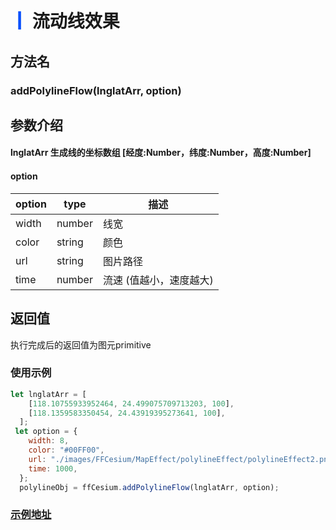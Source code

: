 # <span style='color:#0950FC'>┃</span> 流动线效果

## 方法名

### addPolylineFlow(lnglatArr, option)

## 参数介绍

####  lnglatArr  生成线的坐标数组 [经度:Number，纬度:Number，高度:Number]
####  option   

| option      | type   | 描述                                                           |
| ----------- | ------ | -------------------------------------------------------------  |
| width   | number | 线宽                                                               |
| color   | string | 颜色                                                               |
| url     | string | 图片路径                                                            |
| time    | number | 流速 (值越小，速度越大)                                              |

## 返回值
执行完成后的返回值为图元primitive

### 使用示例

```javascript
let lnglatArr = [
    [118.10755933952464, 24.499075709713203, 100],
    [118.1359583350454, 24.43919395273641, 100],
  ];
 let option = {
    width: 8,
    color: "#00FF00",
    url: "./images/FFCesium/MapEffect/polylineEffect/polylineEffect2.png",
    time: 1000,
  };
  polylineObj = ffCesium.addPolylineFlow(lnglatArr, option);
```

### [示例地址](./#/mapCode?id=5&type=4&urlname=flowLineEffect)
